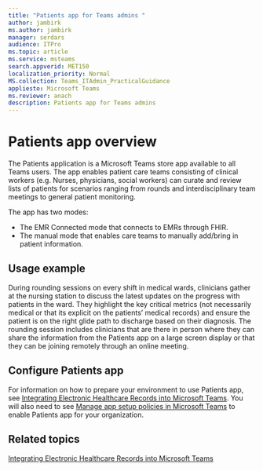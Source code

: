 ```yaml
---
title: "Patients app for Teams admins "
author: jambirk
ms.author: jambirk 
manager: serdars
audience: ITPro
ms.topic: article 
ms.service: msteams 
search.appverid: MET150
localization_priority: Normal
MS.collection: Teams_ITAdmin_PracticalGuidance
appliesto: Microsoft Teams
ms.reviewer: anach
description: Patients app for Teams admins
---
```


# Patients app overview

The Patients application is a Microsoft Teams store app available to all Teams users. The app enables patient care teams consisting of clinical workers (e.g. Nurses, physicians, social workers) can curate and review lists of patients for scenarios ranging from rounds and interdisciplinary team meetings to general patient monitoring.   

The app has two modes: 

- The EMR Connected mode that connects to EMRs through FHIR. 
- The manual mode that enables care teams to manually add/bring in patient information. 


## Usage example

During rounding sessions on every shift in medical wards, clinicians gather at the nursing station to discuss the latest updates on the progress with patients in the ward.  They highlight the key critical metrics (not necessarily medical or that its explicit on the patients’ medical records) and ensure the patient is on the right glide path to discharge based on their diagnosis.  The rounding session includes clinicians that are there in person where they can share the information from the Patients app on a large screen display or that they can be joining remotely through an online meeting.

## Configure Patients app

For information on how to prepare your environment to use Patients app, see [Integrating Electronic Healthcare Records into Microsoft Teams](patients-app.md). You will also need to see [Manage app setup policies in Microsoft Teams](../../teams-app-setup-policies.md) to enable Patients app for your organization.

<!-- add link out to client doc, doesn't seem to be available yet, Grant is finalizing -->

## Related topics

[Integrating Electronic Healthcare Records into Microsoft Teams](patients-app.md)
